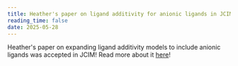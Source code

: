 ```yaml
---
title: Heather's paper on ligand additivity for anionic ligands in JCIM
reading_time: false
date: 2025-05-28
---
```

Heather's paper on expanding ligand additivity models to include anionic ligands was accepted in JCIM! Read more about it [here](/publication/kulik-incorporating-2025/)!

<!--more-->
